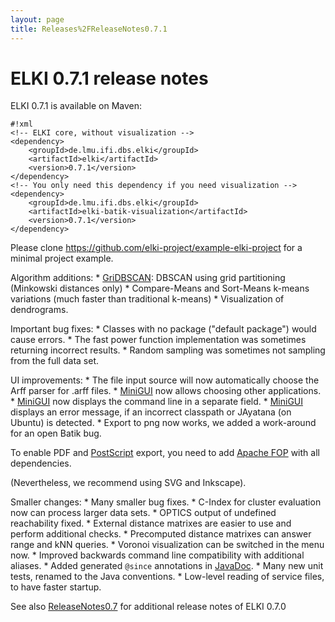 ```yaml
---
layout: page
title: Releases%2FReleaseNotes0.7.1
---
```



ELKI 0.7.1 release notes
========================

ELKI 0.7.1 is available on Maven:

    #!xml
    <!-- ELKI core, without visualization -->
    <dependency>
        <groupId>de.lmu.ifi.dbs.elki</groupId>
        <artifactId>elki</artifactId>
        <version>0.7.1</version>
    </dependency>
    <!-- You only need this dependency if you need visualization -->
    <dependency>
        <groupId>de.lmu.ifi.dbs.elki</groupId>
        <artifactId>elki-batik-visualization</artifactId>
        <version>0.7.1</version>
    </dependency>

Please clone https://github.com/elki-project/example-elki-project for a minimal project example.

Algorithm additions: \* [GriDBSCAN](./GriDBSCAN): DBSCAN using grid partitioning (Minkowski distances only) \* Compare-Means and Sort-Means k-means variations (much faster than traditional k-means) \* Visualization of dendrograms.

Important bug fixes: \* Classes with no package ("default package") would cause errors. \* The fast power function implementation was sometimes returning incorrect results. \* Random sampling was sometimes not sampling from the full data set.

UI improvements: \* The file input source will now automatically choose the Arff parser for .arff files. \* [MiniGUI](./MiniGUI) now allows choosing other applications. \* [MiniGUI](./MiniGUI) now displays the command line in a separate field. \* [MiniGUI](./MiniGUI) displays an error message, if an incorrect classpath or JAyatana (on Ubuntu) is detected. \* Export to png now works, we added a work-around for an open Batik bug.

To enable PDF and [PostScript](./PostScript) export, you need to add [Apache FOP](https://xmlgraphics.apache.org/fop/) with all dependencies.

(Nevertheless, we recommend using SVG and Inkscape).

Smaller changes: \* Many smaller bug fixes. \* C-Index for cluster evaluation now can process larger data sets. \* OPTICS output of undefined reachability fixed. \* External distance matrixes are easier to use and perform additional checks. \* Precomputed distance matrixes can answer range and kNN queries. \* Voronoi visualization can be switched in the menu now. \* Improved backwards command line compatibility with additional aliases. \* Added generated `@since` annotations in [JavaDoc](./JavaDoc). \* Many new unit tests, renamed to the Java conventions. \* Low-level reading of service files, to have faster startup.

See also [ReleaseNotes0.7](./ReleaseNotes0.7) for additional release notes of ELKI 0.7.0
